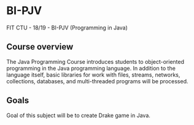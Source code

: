 # BI-PJV
FIT CTU - 18/19 - BI-PJV (Programming in Java)

## Course overview
The Java Programming Course introduces students to object-oriented programming in the Java programming language. In addition to the language itself, basic libraries for work with files, streams, networks, collections, databases, and multi-threaded programs will be processed.

## Goals
Goal of this subject will be to create Drake game in Java.
